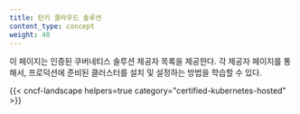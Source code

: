 ```yaml
---
title: 턴키 클라우드 솔루션
content_type: concept
weight: 40
---
```

<!-- overview -->

이 페이지는 인증된 쿠버네티스 솔루션 제공자 목록을 제공한다. 각 제공자
페이지를 통해서, 프로덕션에 준비된 클러스터를 설치 및 설정하는 방법을
학습할 수 있다.

<!-- body -->

{{< cncf-landscape helpers=true category="certified-kubernetes-hosted" >}}
